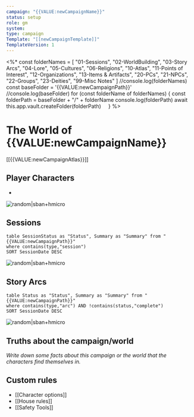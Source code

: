 ```yaml
---
campaign: "{{VALUE:newCampaignName}}" 
status: setup
role: gm
system: 
type: campaign
Template: "[[newCampaignTemplate]]"
TemplateVersion: 1
---
```


<%*
const folderNames = [
"01-Sessions",
"02-WorldBuilding",
"03-Story Arcs",
"04-Lore",
"05-Cultures",
"06-Religions",
"10-Atlas",
"11-Points of Interest",
"12-Organizations",
"13-Items & Artifacts",
"20-PCs",
"21-NPCs",
"22-Groups",
"23-Deities",
"99-Misc Notes"
]
//console.log(folderNames)
const baseFolder = '{{VALUE:newCampaignPath}}'
//console.log(baseFolder)
for (const folderName of folderNames) {
	const folderPath = baseFolder + "/" + folderName
	console.log(folderPath)
	await this.app.vault.createFolder(folderPath)
    }
%>

# The World of {{VALUE:newCampaignName}}

[[{{VALUE:newCampaignAtlas}}]]

## Player Characters

-
![random|sban+hmicro](https://source.unsplash.com/random?abstract,fire)
## Sessions
```dataview
table SessionStatus as "Status", Summary as "Summary" from "{{VALUE:newCampaignPath}}"
where contains(type,"session")
SORT SessionDate DESC
```
![random|sban+hmicro](https://source.unsplash.com/random?abstract,paper)
## Story Arcs
```dataview
table Status as "Status", Summary as "Summary" from "{{VALUE:newCampaignPath}}"
where contains(type,"arc") AND !contains(status,"complete") 
SORT SessionDate DESC
```
![random|sban+hmicro](https://source.unsplash.com/random?abstract,water)

## Truths about the campaign/world

*Write down some facts about this campaign or the world that the characters find themselves in.*

## Custom rules

- [[Character options]]
- [[House rules]]
- [[Safety Tools]]